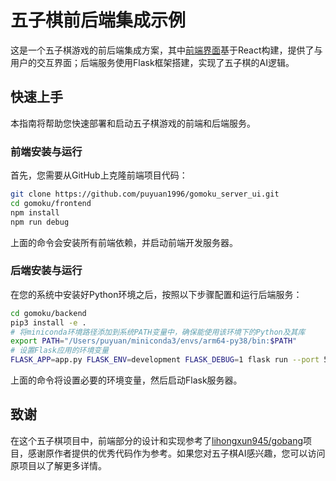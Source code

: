 # 五子棋前后端集成示例

这是一个五子棋游戏的前后端集成方案，其中[前端界面](https://github.com/lihongxun945/gobang)基于React构建，提供了与用户的交互界面；后端服务使用Flask框架搭建，实现了五子棋的AI逻辑。

## 快速上手

本指南将帮助您快速部署和启动五子棋游戏的前端和后端服务。

### 前端安装与运行

首先，您需要从GitHub上克隆前端项目代码：

```bash
git clone https://github.com/puyuan1996/gomoku_server_ui.git
cd gomoku/frontend
npm install
npm run debug
```

上面的命令会安装所有前端依赖，并启动前端开发服务器。

### 后端安装与运行

在您的系统中安装好Python环境之后，按照以下步骤配置和运行后端服务：

```bash
cd gomoku/backend
pip3 install -e .
# 将miniconda环境路径添加到系统PATH变量中，确保能使用该环境下的Python及其库
export PATH="/Users/puyuan/miniconda3/envs/arm64-py38/bin:$PATH"
# 设置Flask应用的环境变量
FLASK_APP=app.py FLASK_ENV=development FLASK_DEBUG=1 flask run --port 5001
```

上面的命令将设置必要的环境变量，然后启动Flask服务器。

## 致谢

在这个五子棋项目中，前端部分的设计和实现参考了[lihongxun945/gobang](https://github.com/lihongxun945/gobang)项目，感谢原作者提供的优秀代码作为参考。如果您对五子棋AI感兴趣，您可以访问原项目以了解更多详情。
